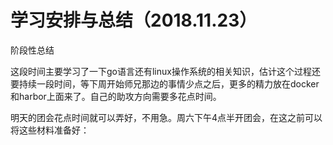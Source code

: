 # 学习安排与总结（2018.11.23）  
阶段性总结

这段时间主要学习了一下go语言还有linux操作系统的相关知识，估计这个过程还要持续一段时间，等下周开始师兄那边的事情少点之后，更多的精力放在docker和harbor上面来了。自己的助攻方向需要多花点时间。

明天的团会花点时间就可以弄好，不用急。周六下午4点半开团会，在这之前可以将这些材料准备好：